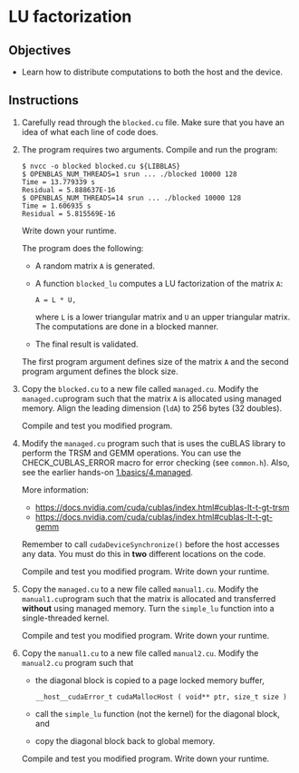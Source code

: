 # LU factorization

## Objectives

 - Learn how to distribute computations to both the host and the device.

## Instructions

 1. Carefully read through the `blocked.cu` file. Make sure that you have an
    idea of what each line of code does.

 2. The program requires two arguments. Compile and run the program:
 
    ```
    $ nvcc -o blocked blocked.cu ${LIBBLAS}
    $ OPENBLAS_NUM_THREADS=1 srun ... ./blocked 10000 128
    Time = 13.779339 s
    Residual = 5.888637E-16
    $ OPENBLAS_NUM_THREADS=14 srun ... ./blocked 10000 128
    Time = 1.606935 s
    Residual = 5.815569E-16
    ```
    
    Write down your runtime.
    
    The program does the following:
     
     - A random matrix `A` is generated.
     
     - A function `blocked_lu` computes a LU factorization of the matrix `A`:
       
       ```
       A = L * U,
       ```
       
       where `L` is a lower triangular matrix and `U` an upper triangular
       matrix. The computations are done in a blocked manner.
    
     - The final result is validated.
     
    The first program argument defines size of the matrix `A` and the second
    program argument defines the block size.

 3. Copy the `blocked.cu` to a new file called `managed.cu`. Modify the
    `managed.cu`program such that the matrix `A` is allocated using managed
    memory. Align the leading dimension (`ldA`) to 256 bytes (32 doubles).
    
    Compile and test you modified program.
    
 4. Modify the `managed.cu` program such that is uses the cuBLAS library to
    perform the TRSM and GEMM operations. You can use the CHECK_CUBLAS_ERROR
    macro for error checking (see `common.h`). Also, see the earlier hands-on
    [1.basics/4.managed](../../1.basics/4.managed).
    
    More information:
     - https://docs.nvidia.com/cuda/cublas/index.html#cublas-lt-t-gt-trsm
     - https://docs.nvidia.com/cuda/cublas/index.html#cublas-lt-t-gt-gemm
    
    Remember to call `cudaDeviceSynchronize()` before the host accesses any
    data. You must do this in **two** different locations on the code.
    
    Compile and test you modified program. Write down your runtime.

 5. Copy the `managed.cu` to a new file called `manual1.cu`. Modify the
    `manual1.cu`program such that the matrix is allocated and transferred
    **without** using managed memory. Turn the `simple_lu` function into a
    single-threaded kernel.
    
    Compile and test you modified program. Write down your runtime.

 6. Copy the `manual1.cu` to a new file called `manual2.cu`. Modify the
    `manual2.cu` program such that
    
     - the diagonal block is copied to a page locked memory buffer,
     
       ```
       __host__​cudaError_t cudaMallocHost ( void** ptr, size_t size )
        ```
     
     - call the `simple_lu` function (not the kernel) for the diagonal block,
       and
       
     - copy the diagonal block back to global memory.
    
    Compile and test you modified program. Write down your runtime.
